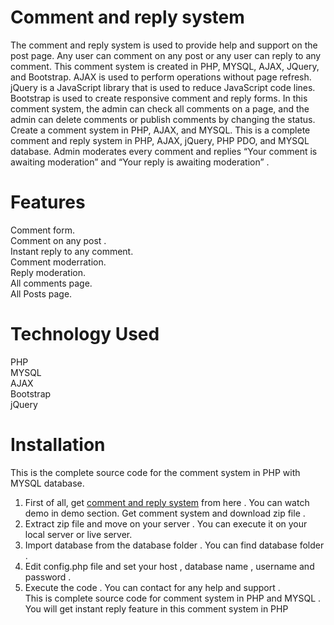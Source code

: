 # Comment and reply system 
The comment and reply system is used to provide help and support on the post page. Any user can comment on any post or any user can reply to any comment. This comment system is created in PHP, MYSQL, AJAX, JQuery, and Bootstrap. AJAX is used to perform operations without page refresh. jQuery is a JavaScript library that is used to reduce JavaScript code lines. Bootstrap is used to create responsive comment and reply forms. In this comment system, the admin can check all comments on a page, and the admin can delete comments or publish comments by changing the status. 
Create a comment system in PHP, AJAX, and MYSQL. This is a complete comment and reply system in PHP, AJAX, jQuery, PHP PDO, and MYSQL database.
Admin moderates every comment and replies “Your comment is awaiting moderation” and “Your reply is awaiting moderation” . 
# Features 
Comment form. <br>
Comment on any post . <br>
Instant reply to any comment. <br>
Comment moderration. <br>
Reply moderation. <br> 
All comments page. <br> 
All Posts page. <br> 
# Technology Used 
PHP <br>
MYSQL <br>
AJAX<br>
Bootstrap<br> 
jQuery <br>
# Installation 
This is the complete source code for the comment system in PHP with MYSQL database.<br>
1.	First of all, get <a href="https://technosmarter.com/item/comment-system-in-php-ajax-with-mysql-database-source-code">comment and reply system</a> from here . You can watch demo in demo section. Get comment system and download zip file .<br> 
2.	Extract zip file and move on your server . You can execute it on your local server or live server.<br> 
3.	Import database from the database folder . You can find database folder . <br>
4.	Edit config.php file and set your host , database name , username and password .<br> 
5.	Execute the code . You can contact for any help and support .<br> 
This is complete source code for comment system in PHP and MYSQL . <br>
You will get instant reply feature in this comment system in PHP 
